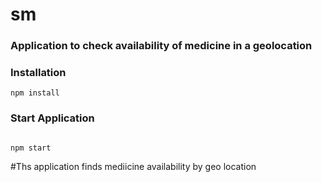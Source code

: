 # sm

### Application to check availability of medicine in a geolocation

### Installation

```
npm install

```

### Start Application

```

npm start

```

#Ths application finds mediicine availability by geo location
